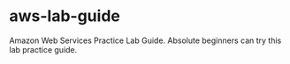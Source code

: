 # aws-lab-guide
Amazon Web Services Practice Lab Guide. Absolute beginners can try this lab practice guide.
